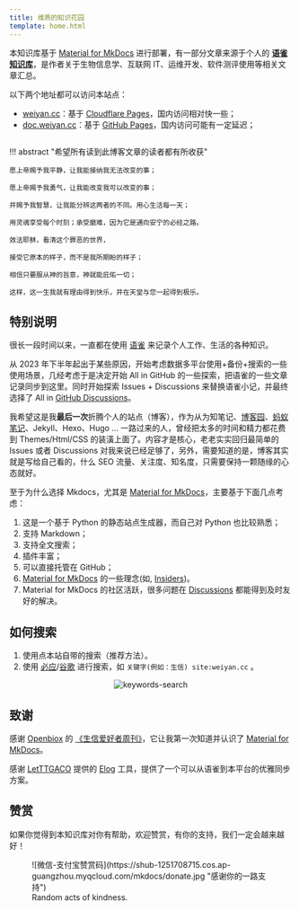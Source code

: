 ```yaml
---
title: 维燕的知识花园
template: home.html
---
```


本知识库基于 [Material for MkDocs](https://squidfunk.github.io/mkdocs-material/) 进行部署，有一部分文章来源于个人的 **[语雀知识库](https://www.yuque.com/shenweiyan)**，是作者关于生物信息学、互联网 IT、运维开发、软件测评使用等相关文章汇总。

以下两个地址都可以访问本站点：     

- [weiyan.cc](https://weiyan.cc)：基于 [Cloudflare Pages](https://pages.cloudflare.com/)，国内访问相对快一些；     
- [doc.weiyan.cc](https://doc.weiyan.cc)：基于 [GitHub Pages](https://pages.github.com/)，国内访问可能有一定延迟；

<p align="center">
    <img src="https://shub-1251708715.cos.ap-guangzhou.myqcloud.com/mkdocs/kg-readme-cover.gif" alt><br>
</p>

!!! abstract "希望所有读到此博客文章的读者都有所收获"

    愿上帝赐予我平静，让我能接纳我无法改变的事；

    愿上帝赐予我勇气，让我能改变我可以改变的事；

    并赐予我智慧，让我能分辨这两者的不同。用心生活每一天；

    用灵魂享受每个时刻；承受磨难，因为它是通向安宁的必经之路。

    效法耶稣，看清这个罪恶的世界，

    接受它原本的样子，而不是我所期盼的样子；
 
    相信只要服从神的旨意，神就能庇佑一切；

    这样，这一生我就有理由得到快乐，并在天堂与您一起得到极乐。

## 特别说明

很长一段时间以来，一直都在使用 [语雀](https://www.yuque.com/shenweiyan) 来记录个人工作、生活的各种知识。

从 2023 年下半年起出于某些原因，开始考虑数据多平台使用+备份+搜索的一些使用场景，几经考虑于是决定开始 All in GitHub 的一些探索，把语雀的一些文章记录同步到这里。同时开始探索 Issues + Discussions 来替换语雀小记，并最终选择了 All in [GitHub Discussions](https://github.com/shenweiyan/Knowledge-Garden/discussions)。

我希望这是我**最后一次**折腾个人的站点（博客），作为从为知笔记、[博客园](https://www.cnblogs.com/shenweiyan/)、[蚂蚁笔记](https://leanote.com/)、Jekyll、Hexo、Hugo ... 一路过来的人，曾经把太多的时间和精力都花费到 Themes/Html/CSS 的装潢上面了。内容才是核心，老老实实回归最简单的 Issues 或者 Discussions 对我来说已经足够了，另外，需要知道的是，博客其实就是写给自己看的，什么 SEO 流量、关注度、知名度，只需要保持一颗随缘的心态就好。

至于为什么选择 Mkdocs，尤其是 [Material for MkDocs](https://squidfunk.github.io/mkdocs-material/)，主要基于下面几点考虑：

1. 这是一个基于 Python 的静态站点生成器，而自己对 Python 也比较熟悉；
2. 支持 Markdown；
3. 支持全文搜索；
4. 插件丰富；
5. 可以直接托管在 GitHub；
6. [Material for MkDocs](https://squidfunk.github.io/mkdocs-material/) 的一些理念(如, [Insiders](https://squidfunk.github.io/mkdocs-material/insiders/))。
7. Material for MkDocs 的社区活跃，很多问题在 [Discussions](https://github.com/squidfunk/mkdocs-material/discussions) 都能得到及时友好的解决。

## 如何搜索

1. 使用点本站自带的搜索（推荐方法）。
2. 使用 [必应](https://cn.bing.com/)/[谷歌](https://www.google.com/) 进行搜索，如 `关键字(例如：生信) site:weiyan.cc` 。
<p align="center">
    <img style="max-width:600" src="https://slab-1251708715.cos.ap-guangzhou.myqcloud.com/website/weiyancc/google-weiyan-cc.png" alt="keywords-search"><br>
</p>

## 致谢

感谢 [Openbiox](https://openbiox.org/) 的 [《生信爱好者周刊》](https://github.com/openbiox/weekly)，它让我第一次知道并认识了 [Material for MkDocs](https://squidfunk.github.io/mkdocs-material/)。

感谢 [LetTTGACO](https://github.com/LetTTGACO) 提供的 [Elog](https://elog.1874.cool/) 工具，提供了一个可以从语雀到本平台的优雅同步方案。

## 赞赏

如果你觉得到本知识库对你有帮助，欢迎赞赏，有你的支持，我们一定会越来越好！

<figure markdown>
![微信-支付宝赞赏码](https://shub-1251708715.cos.ap-guangzhou.myqcloud.com/mkdocs/donate.jpg "感谢你的一路支持")
<figcaption>Random acts of kindness.</figcaption>
</figure>

